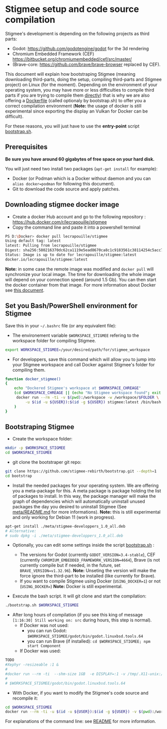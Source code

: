 # Stigmee setup and code source compilation

Stigmee's development is depending on the following projects as third parts:

- Godot: https://github.com/godotengine/godot for the 3d rendering
- Chromium Embedded Framework (CEF)
  https://bitbucket.org/chromiumembedded/cef/src/master/
- (Brave-core: https://github.com/brave/brave-browser replaced by CEF).

This document will explain how bootstraping Stigmee (meaning downloading
third-parts, doing the setup, compiling third-parts and Stigmee project) on
Linux (for the moment). Depending on the environment of your operating system,
you may have more or less difficulties to compile third parts if you are trying
to compile them [directly](https://github.com/stigmee/doc#installation)) that is
why we are also offering a [Dockerfile](Dockerfile) (called optionaly by
bootstrap.sh) to offer you a correct compilation environment (**Note:** the
usage of docker is still experimental since exporting the display an Vulkan for
Docker can be difficult).

For these reasons, you will just have to use the **entry-point** script
[bootstrap.sh](bootstrap.sh).

## Prerequisites

**Be sure you have around 60 gigabytes of free space on your hard disk.**

You will just need two install two packages (`apt-get install`
for example):
- Docker (or Podman which is a Docker without daemon and you can `alias
  docker=podman` for following this document).
- Git to download the code source and apply patches.

## Downloading stigmee docker image

- Create a docker Hub account and go to the following repository : https://hub.docker.com/r/lecrapouille/stigmee
- Copy the command line and paste it into a powershell terminal

```bash
PS D:\Docker> docker pull lecrapouille/stigmee
Using default tag: latest
latest: Pulling from lecrapouille/stigmee
Digest: sha256:580216370dc62ca1119e5ead8670ca8c1c9183561c38114254c5acc74945680c
Status: Image is up to date for lecrapouille/stigmee:latest
docker.io/lecrapouille/stigmee:latest
```

**Note:** in some case the remote image was modified and `docker pull` will synchronize your local image. The time for downloading the whole image will depend on your connection speed (around 1.5 Gb). You can then start the docker container from that image. For more information about Docker see [this document](https://github.com/stigmee/doc/blob/master/doc/tuto_docker_fr.md).

## Set you Bash/PowerShell environment for Stigmee

Save this in your `~/.bashrc` file (or any equivalent file):

- The environement variable `$WORKSPACE_STIGMEE` refering to the workspace folder for compiling Stigmee.
```bash
export WORKSPACE_STIGMEE=/your/desired/path/for/stigmee_workspace
```

- For developpers, save this command which will allow you to jump into your Stigmee workspace and call Docker against Stigmee's folder for compiling them.
```bash
function docker_stigmee()
{
    echo "Dockered Stigmee's workspace at $WORKSPACE_CHREAGE"
    (cd $WORKSPACE_CHREAGE || (echo "No Stigmee workspace found"; exit 1)
     docker run --rm -ti -v $(pwd):/workspace -w /workspace/$FOLDER \
         -u $(id -u ${USER}):$(id -g ${USER}) stigmee:latest /bin/bash
    )
}
```

## Bootstraping Stigmee

- Create the workspace folder:
```bash
mkdir -p $WORKSPACE_STIGMEE
cd $WORKSPACE_STIGMEE
```

- git clone the bootstraper git repo:
```bash
git clone https://github.com/stigmee-rebirth/bootstrap.git --depth=1
cd bootstrap
```

- Install the needed packages for your operating system. We are offering you a meta-package for this.
A meta package is package holding the list of packages to install. In this way, the package manager will
make the graph of dependencies which will automatically uninstall unused packages the day you desired to
uninstall Stigmee (See [meta/README.md](meta/README.md) for more informations).
**Note:** this is still experimental and only working for Debian 11 (work in progress).
```bash
apt-get install ./meta/stigmee-developpers_1.0_all.deb
# Alternative:
# sudo dpkg -i ./meta/stigmee-developpers_1.0_all.deb
```

- Optionally, you can edit some settings inside the script [bootstrap.sh](bootstrap.sh) :
  - The versions for Godot (currently `GODOT_VERSION=3.4-stable`), CEF (currently
    `CHROMIUM_EMBEDDED_FRAMEWORK_VERSION=4664`), Brave (is not currently compile but if
    needed, in the future, set `BRAVE_VERSION=v1.32.96`). **Note:** Unseting the version
    will make the force ignore the third-part to be installed (like currently for Brave).
  - If you want to compile Stigmee using Docker (`USING_DOCKER=1`) or not (`USING_DOCKER=`)
    **Note:** Docker is still experimental.

- Execute the bash script. It will git clone and start the compilation:
```bash
./bootstrap.sh $WORKSPACE_STIGMEE
```

- After long hours of compilation (if you see this king of message `[1:16:30] Still working on: src` during hours, this step is normal).
  - If Docker was not used:
    - you can run Godot: `$WORKSPACE_STIGMEE/godot/bin/godot.linuxbsd.tools.64`
    - you can run Brave (if installed): `cd $WORKSPACE_STIGMEE; npm start Component`
  - If Docker was used:
```bash
TODO
#Xephyr -resizeable :1 &
#
#docker run --rm -ti  --shm-size 1GB  -e DISPLAY=:1 -v /tmp/.X11-unix:/tmp/.X11-unix -v $(pwd):/workspace -w /#workspace/brave-browser stigmee:latest /bin/bash -c "/workspace/brave-browser/src/out/Component/brave --enable-#logging --v=0 --disable-brave-update --no-sandbox"
#
# $WORKSPACE_STIGMEE/godot/bin/godot.linuxbsd.tools.64
```

- With Docker, if you want to modify the Stigmee's code source and recompile it:
```bash
cd $WORKSPACE_STIGMEE
docker run --rm -ti -u $(id -u ${USER}):$(id -g ${USER}) -v $(pwd):/workspace -w /workspace stigmee:latest /bin/bash
```

For explanations of the command line: see [README](https://github.com/stigmee/doc/blob/master/doc/tuto_docker_fr.md) for more information.

